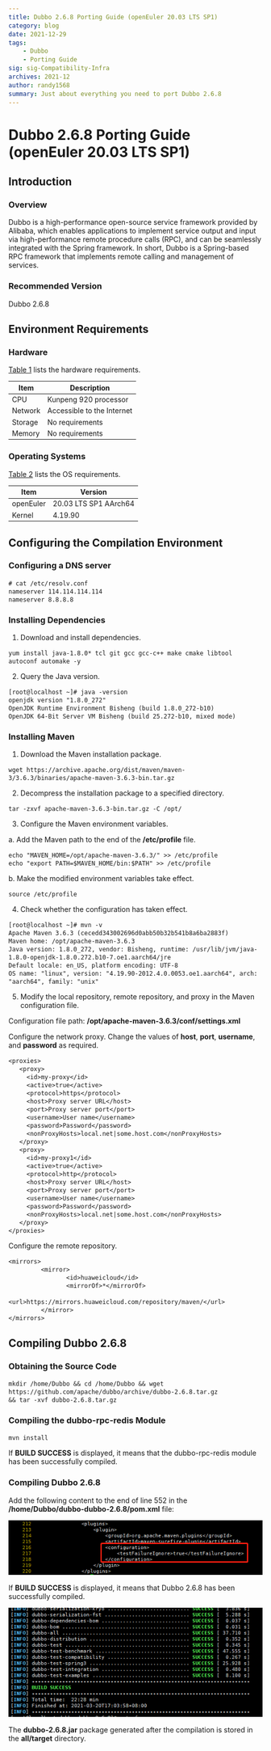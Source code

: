```yaml
---
title: Dubbo 2.6.8 Porting Guide (openEuler 20.03 LTS SP1)
category: blog 
date: 2021-12-29
tags: 
    - Dubbo
    - Porting Guide
sig: sig-Compatibility-Infra
archives: 2021-12
author: randy1568
summary: Just about everything you need to port Dubbo 2.6.8
---
```


#  Dubbo 2.6.8 Porting Guide (openEuler 20.03 LTS SP1)

## Introduction

### Overview

Dubbo is a high-performance open-source service framework provided by Alibaba, which enables applications to implement service output and input via high-performance remote procedure calls (RPC), and can be seamlessly integrated with the Spring framework. In short, Dubbo is a Spring-based RPC framework that implements remote calling and management of services.



### Recommended Version

Dubbo 2.6.8



## Environment Requirements



### Hardware

[Table 1](https://support.huaweicloud.com/intl/en-us/prtg-dubbo-kunpengwebs/kunpengdubbo268_02_0002.html) lists the hardware requirements.

| Item| Description         |
| ---- | ------------- |
| CPU  | Kunpeng 920 processor|
| Network| Accessible to the Internet   |
| Storage| No requirements       |
| Memory| No requirements       |



### Operating Systems

[Table 2](https://support.huaweicloud.com/intl/en-us/prtg-dubbo-kunpengwebs/kunpengdubbo268_02_0002.html) lists the OS requirements.

| Item     | Version                 |
| --------- | --------------------- |
| openEuler | 20.03 LTS SP1 AArch64|
| Kernel    | 4.19.90               |



## Configuring the Compilation Environment

### Configuring a DNS server

```
# cat /etc/resolv.conf 
nameserver 114.114.114.114
nameserver 8.8.8.8
```



### Installing Dependencies

1. Download and install dependencies.

```
yum install java-1.8.0* tcl git gcc gcc-c++ make cmake libtool autoconf automake -y
```



2. Query the Java version.

```
[root@localhost ~]# java -version
openjdk version "1.8.0_272"
OpenJDK Runtime Environment Bisheng (build 1.8.0_272-b10)
OpenJDK 64-Bit Server VM Bisheng (build 25.272-b10, mixed mode)

```



### Installing Maven



1. Download the Maven installation package.

```
wget https://archive.apache.org/dist/maven/maven-3/3.6.3/binaries/apache-maven-3.6.3-bin.tar.gz
```



2. Decompress the installation package to a specified directory.

```
tar -zxvf apache-maven-3.6.3-bin.tar.gz -C /opt/
```



3. Configure the Maven environment variables.

a. Add the Maven path to the end of the **/etc/profile** file.

```
echo "MAVEN_HOME=/opt/apache-maven-3.6.3/" >> /etc/profile
echo "export PATH=$MAVEN_HOME/bin:$PATH" >> /etc/profile
```



b. Make the modified environment variables take effect.

```
source /etc/profile
```



4. Check whether the configuration has taken effect.

```
[root@localhost ~]# mvn -v
Apache Maven 3.6.3 (cecedd343002696d0abb50b32b541b8a6ba2883f)
Maven home: /opt/apache-maven-3.6.3
Java version: 1.8.0_272, vendor: Bisheng, runtime: /usr/lib/jvm/java-1.8.0-openjdk-1.8.0.272.b10-7.oe1.aarch64/jre
Default locale: en_US, platform encoding: UTF-8
OS name: "linux", version: "4.19.90-2012.4.0.0053.oe1.aarch64", arch: "aarch64", family: "unix"

```



5. Modify the local repository, remote repository, and proxy in the Maven configuration file.

Configuration file path: **/opt/apache-maven-3.6.3/conf/settings.xml**

Configure the network proxy. Change the values of **host**, **port**, **username**, and **password** as required.

```
<proxies>
   <proxy>
     <id>my-proxy</id>
     <active>true</active>
     <protocol>https</protocol>
     <host>Proxy server URL</host>
     <port>Proxy server port</port>
     <username>User name</username>
     <password>Password</password>
     <nonProxyHosts>local.net|some.host.com</nonProxyHosts>
   </proxy>
   <proxy>
     <id>my-proxy1</id>
     <active>true</active>
     <protocol>http</protocol>
     <host>Proxy server URL</host>
     <port>Proxy server port</port>
     <username>User name</username>
     <password>Password</password>
     <nonProxyHosts>local.net|some.host.com</nonProxyHosts>
   </proxy>
</proxies>
```

Configure the remote repository.

```
<mirrors>
         <mirror>
                <id>huaweicloud</id>
                <mirrorOf>*</mirrorOf>
                <url>https://mirrors.huaweicloud.com/repository/maven/</url>
         </mirror>
</mirrors>
```



## Compiling Dubbo 2.6.8



### Obtaining the Source Code

```
mkdir /home/Dubbo && cd /home/Dubbo && wget https://github.com/apache/dubbo/archive/dubbo-2.6.8.tar.gz
&& tar -xvf dubbo-2.6.8.tar.gz
```



### Compiling the dubbo-rpc-redis Module

```
mvn install
```

If **BUILD SUCCESS** is displayed, it means that the dubbo-rpc-redis module has been successfully compiled.



### Compiling Dubbo 2.6.8

  Add the following content to the end of line 552 in the **/home/Dubbo/dubbo-dubbo-2.6.8/pom.xml** file:

<img src="./image/Dubbo-1.png">


If **BUILD SUCCESS** is displayed, it means that Dubbo 2.6.8 has been successfully compiled.

<img src="./image/Dubbo-2.png">



The **dubbo-2.6.8.jar** package generated after the compilation is stored in the **all/target** directory.
